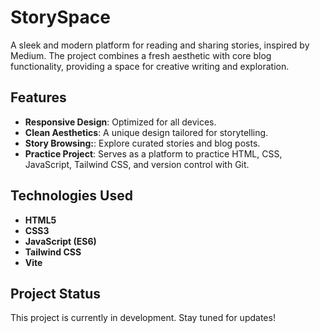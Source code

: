 # StorySpace

A sleek and modern platform for reading and sharing stories, inspired by Medium. The project combines a fresh aesthetic with core blog functionality, providing a space for creative writing and exploration.

## Features

- **Responsive Design**: Optimized for all devices.
- **Clean Aesthetics**: A unique design tailored for storytelling.
- **Story Browsing:**: Explore curated stories and blog posts.
- **Practice Project**: Serves as a platform to practice HTML, CSS, JavaScript, Tailwind CSS, and version control with Git.

## Technologies Used

- **HTML5**
- **CSS3**
- **JavaScript (ES6)**
- **Tailwind CSS**
- **Vite**

## Project Status

This project is currently in development. Stay tuned for updates!